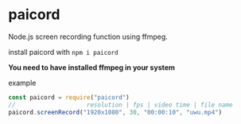# paicord

Node.js screen recording function using ffmpeg.

install paicord with `npm i paicord`

**You need to have installed ffmpeg in your system**

example

```js
const paicord = require("paicord")
//                    resolution | fps | video time | file name
paicord.screenRecord("1920x1080", 30, "00:00:10", "uwu.mp4")
```
